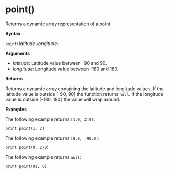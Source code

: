 # point()

Returns a dynamic array representation of a point.

**Syntax**

`point(`*latitude*`,`*longitude*`)`

**Arguments**

* *latitude*: Latitude value between -90 and 90.
* *longitude*: Longitude value between -180 and 180.

**Returns**

Returns a dynamic array containing the latitude and longitude values.
If the latitude value is outside [-90, 90] the function returns `null`.
If the longitude value is outside (-180, 180] the value will wrap around.

**Examples**

The following example returns `[1.0, 2.0]`:

<!-- csl -->
```
print point(1, 2)
```

The following example returns `[0.0, -90.0]`:

<!-- csl -->
```
print point(0, 270)
```

The following example returns `null`:

<!-- csl -->
```
print point(91, 0)
```
